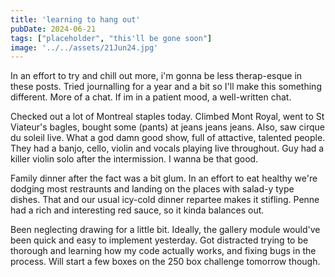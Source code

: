 ```yaml
---
title: 'learning to hang out'
pubDate: 2024-06-21
tags: ["placeholder", "this'll be gone soon"]
image: '../../assets/21Jun24.jpg'
---
```

In an effort to try and chill out more, i'm gonna be less therap-esque in these posts. Tried journalling for a year and a bit so I'll make this something different. More of a chat. If im in a patient mood, a well-written chat.

Checked out a lot of Montreal staples today. Climbed Mont Royal, went to St Viateur's bagles, bought some (pants) at jeans jeans jeans. Also, saw cirque du soleil live. What a god damn good show, full of attactive, talented people. They had a banjo, cello, violin and vocals playing live throughout. Guy had a killer violin solo after the intermission. I wanna be that good.

Family dinner after the fact was a bit glum. In an effort to eat healthy we're dodging most restraunts and landing on the places with salad-y type dishes. That and our usual icy-cold dinner repartee makes it stifling. Penne had a rich and interesting red sauce, so it kinda balances out.

Been neglecting drawing for a little bit. Ideally, the gallery module would've been quick and easy to implement yesterday. Got distracted trying to be thorough and learning how my code actually works, and fixing bugs in the process. Will start a few boxes on the 250 box challenge tomorrow though.